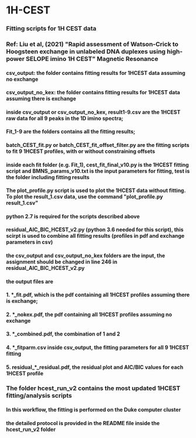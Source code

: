 # 1H-CEST
### Fitting scripts for 1H CEST data

### Ref: Liu et al, (2021) "Rapid assessment of Watson-Crick to Hoogsteen exchange in unlabeled DNA duplexes using high-power SELOPE imino 1H CEST" Magnetic Resonance 

#### csv_output: the folder contains fitting results for 1HCEST data assuming no exchange
#### csv_output_no_kex: the folder contains fitting results for 1HCEST data assuming there is exchange

#### inside csv_output or csv_output_no_kex, result1-9.csv are the 1HCEST raw data for all 9 peaks in the 1D imino spectra;
#### Fit_1-9 are the folders contains all the fitting results;
#### batch_CEST_fit.py or batch_CEST_fit_offset_filter.py are the fitting scripts to fit 9 1HCEST profiles, with or without constraining offsets
#### inside each fit folder (e.g. Fit_1), cest_fit_final_v10.py is the 1HCEST fitting script and BMNS_params_v10.txt is the input parameters for fitting, test is the folder including fitting results
#### The plot_profile.py script is used to plot the 1HCEST data without fitting. To plot the result_1.csv data, use the command  "plot_profile.py result_1.csv"
#### python 2.7 is required for the scripts described above

#### residual_AIC_BIC_HCEST_v2.py (python 3.6 needed for this script), this scirpt is used to combine all fitting results (profiles in pdf and exchange parameters in csv)
#### the csv_output and csv_output_no_kex folders are the input, the assignment should be changed in line 246 in residual_AIC_BIC_HCEST_v2.py
#### the output files are 
#### 1. *_fit.pdf, which is the pdf containing all 1HCEST profiles assuming there is exchange;
#### 2. *_nokex.pdf, the pdf containing all 1HCEST profiles assuming no exchange
#### 3. *_combined.pdf, the combination of 1 and 2
#### 4. *_fitparm.csv inside csv_output, the fitting parameters for all 9 1HCEST fitting
#### 5. residual_*_residual.pdf, the residual plot and AIC/BIC values for each 1HCEST profile


### The folder hcest_run_v2 contains the most updated 1HCEST fitting/analysis scripts
#### In this workflow, the fitting is performed on the Duke computer cluster
#### the detailed protocol is provided in the README file inside the hcest_run_v2 folder
